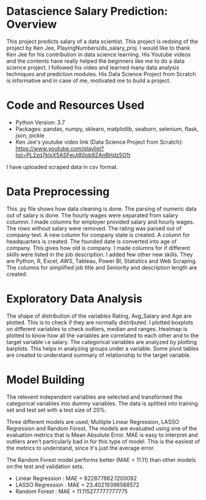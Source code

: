 # Datascience Salary Prediction: Overview

This project predicts salary of a data scientist. This project is redoing of the project by Ken Jee, PlayingNumbers/ds_salary_proj. I would like to thank Ken Jee for his contribution in data science learning. His Youtube videos and the contents have really helped the beginners like me to do a data science project. I followed his video and learned many data analysis techniques and prediction modules. His Data Science Project from Scratch is informative and in case of me, motivated me to build a project.  

# Code and Resources Used

* Python Version: 3.7
* Packages: pandas, numpy, sklearn, matplotlib, seaborn, selenium, flask, json, pickle
* Ken Jee's youtube video link (Data Science Project from Scratch): https://www.youtube.com/playlist?list=PL2zq7klxX5ASFejJj80ob9ZAnBHdz5O1t 

I have uploaded scraped data in csv format.

# Data Preprocessing 

This .py file shows how data cleaning is done. The parsing of numeric data out of salary is done. The hourly wages were separated from salary columnn. I made columns for employer provided salary and hourly wages. The rows without salary were removed. The rating was parsed out of company text. A new column for company state is created. A column for headquarters is created. The founded date is converted into age of company. This gives how old is company. I made columns for if different skills were listed in the job description. I added few other new skills. They are Python, R, Excel, AWS, Tableau, Power BI, Statistics and Web Scraping. 
The columns for simplified job title and Seniority and description length are created. 

# Exploratory Data Analysis

The shape of distribution of the variables Rating, Avg_Salary and Age are plotted. This is to check if they are normally distributed. I plotted boxplots on different variables to check outliers, median and ranges. Heatmap is plotted to know how all the variables are correlated to each other and to the target variable i.e salary. The categorical variables are analyzed by plotting barplots. This helps in analyzing groups under a variable. Some pivot tables are created to understand summary of relationship to the target variable. 

# Model Building

The relevent independent variables are selected and  transformed the categorical variables into dummy variables. The data is splitted into training set and test set with a test size of 20%.

Three different models are used; Multiple Linear Regression, LASSO Regression and Random Forest. The models are evaluated using one of the evaluation metrics that is Mean Absolute Error. MAE is easy to interpret and outliers aren’t particularly bad in for this type of model. This is the easiest of the metrics to understand, since it's just the average error.

The Random Forest model performs better (MAE = 11.11) than other models on the test and validation sets.

* Linear Regression : MAE = 822877862.1200092
* LASSO Regression : MAE = 23.40219396588572
* Random Forest : MAE = 11.115277777777775

